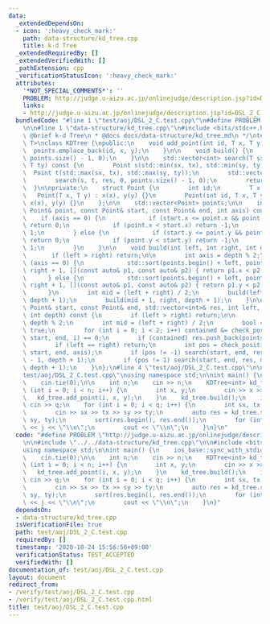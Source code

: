 ```yaml
---
data:
  _extendedDependsOn:
  - icon: ':heavy_check_mark:'
    path: data-structure/kd_tree.cpp
    title: k-d Tree
  _extendedRequiredBy: []
  _extendedVerifiedWith: []
  _pathExtension: cpp
  _verificationStatusIcon: ':heavy_check_mark:'
  attributes:
    '*NOT_SPECIAL_COMMENTS*': ''
    PROBLEM: http://judge.u-aizu.ac.jp/onlinejudge/description.jsp?id=DSL_2_C
    links:
    - http://judge.u-aizu.ac.jp/onlinejudge/description.jsp?id=DSL_2_C
  bundledCode: "#line 1 \"test/aoj/DSL_2_C.test.cpp\"\n#define PROBLEM \"http://judge.u-aizu.ac.jp/onlinejudge/description.jsp?id=DSL_2_C\"\
    \n\n#line 1 \"data-structure/kd_tree.cpp\"\n#include <bits/stdc++.h>\n\n/*\n *\
    \ @brief k-d Tree\n * @docs docs/data-structure/kd_tree.md\n */\ntemplate <typename\
    \ T>\nclass KDTree {\npublic:\n    void add_point(int id, T x, T y) {\n      \
    \  points.emplace_back(id, x, y);\n    }\n\n    void build() {\n        build(0,\
    \ points.size() - 1, 0);\n    }\n\n    std::vector<int> search(T sx, T tx, T sy,\
    \ T ty) const {\n        Point s(std::min(sx, tx), std::min(sy, ty));\n      \
    \  Point t(std::max(sx, tx), std::max(sy, ty));\n        std::vector<int> res;\n\
    \        search(s, t, res, 0, points.size() - 1, 0);\n        return res;\n  \
    \  }\n\nprivate:\n    struct Point {\n        int id;\n        T x, y;\n     \
    \   Point(T x, T y) : x(x), y(y) {}\n        Point(int id, T x, T y) : id(id),\
    \ x(x), y(y) {}\n    };\n\n    std::vector<Point> points;\n\n    int check_position(const\
    \ Point& point, const Point& start, const Point& end, int axis) const {\n    \
    \    if (axis == 0) {\n            if (start.x <= point.x && point.x <= end.x)\
    \ return 0;\n            if (point.x < start.x) return -1;\n            return\
    \ 1;\n        } else {\n            if (start.y <= point.y && point.y <= end.y)\
    \ return 0;\n            if (point.y < start.y) return -1;\n            return\
    \ 1;\n        }\n    }\n\n    void build(int left, int right, int depth) {\n \
    \       if (left > right) return;\n\n        int axis = depth % 2;\n        if\
    \ (axis == 0) {\n            std::sort(points.begin() + left, points.begin() +\
    \ right + 1, [](const auto& p1, const auto& p2) { return p1.x < p2.x; });\n  \
    \      } else {\n            std::sort(points.begin() + left, points.begin() +\
    \ right + 1, [](const auto& p1, const auto& p2) { return p1.y < p2.y; });\n  \
    \      }\n        int mid = (left + right) / 2;\n        build(left, mid - 1,\
    \ depth + 1);\n        build(mid + 1, right, depth + 1);\n    }\n\n    void search(const\
    \ Point& start, const Point& end, std::vector<int>& res, int left, int right,\
    \ int depth) const {\n        if (left > right) return;\n\n        int axis =\
    \ depth % 2;\n        int mid = (left + right) / 2;\n        bool contained =\
    \ true;\n        for (int i = 0; i < 2; i++) contained &= check_position(points[mid],\
    \ start, end, i) == 0;\n        if (contained) res.push_back(points[mid].id);\n\
    \        if (left == right) return;\n        int pos = check_position(points[mid],\
    \ start, end, axis);\n        if (pos != -1) search(start, end, res, left, mid\
    \ - 1, depth + 1);\n        if (pos != 1) search(start, end, res, mid + 1, right,\
    \ depth + 1);\n    }\n};\n#line 4 \"test/aoj/DSL_2_C.test.cpp\"\n\n#line 6 \"\
    test/aoj/DSL_2_C.test.cpp\"\nusing namespace std;\n\nint main() {\n    ios_base::sync_with_stdio(false);\n\
    \    cin.tie(0);\n\n    int n;\n    cin >> n;\n    KDTree<int> kd_tree;\n    for\
    \ (int i = 0; i < n; i++) {\n        int x, y;\n        cin >> x >> y;\n     \
    \   kd_tree.add_point(i, x, y);\n    }\n    kd_tree.build();\n    int q;\n   \
    \ cin >> q;\n    for (int i = 0; i < q; i++) {\n        int sx, tx, sy, ty;\n\
    \        cin >> sx >> tx >> sy >> ty;\n        auto res = kd_tree.search(sx, tx,\
    \ sy, ty);\n        sort(res.begin(), res.end());\n        for (int j : res) cout\
    \ << j << \"\\n\";\n        cout << \"\\n\";\n    }\n}\n"
  code: "#define PROBLEM \"http://judge.u-aizu.ac.jp/onlinejudge/description.jsp?id=DSL_2_C\"\
    \n\n#include \"../../data-structure/kd_tree.cpp\"\n\n#include <bits/stdc++.h>\n\
    using namespace std;\n\nint main() {\n    ios_base::sync_with_stdio(false);\n\
    \    cin.tie(0);\n\n    int n;\n    cin >> n;\n    KDTree<int> kd_tree;\n    for\
    \ (int i = 0; i < n; i++) {\n        int x, y;\n        cin >> x >> y;\n     \
    \   kd_tree.add_point(i, x, y);\n    }\n    kd_tree.build();\n    int q;\n   \
    \ cin >> q;\n    for (int i = 0; i < q; i++) {\n        int sx, tx, sy, ty;\n\
    \        cin >> sx >> tx >> sy >> ty;\n        auto res = kd_tree.search(sx, tx,\
    \ sy, ty);\n        sort(res.begin(), res.end());\n        for (int j : res) cout\
    \ << j << \"\\n\";\n        cout << \"\\n\";\n    }\n}"
  dependsOn:
  - data-structure/kd_tree.cpp
  isVerificationFile: true
  path: test/aoj/DSL_2_C.test.cpp
  requiredBy: []
  timestamp: '2020-10-24 15:56:56+09:00'
  verificationStatus: TEST_ACCEPTED
  verifiedWith: []
documentation_of: test/aoj/DSL_2_C.test.cpp
layout: document
redirect_from:
- /verify/test/aoj/DSL_2_C.test.cpp
- /verify/test/aoj/DSL_2_C.test.cpp.html
title: test/aoj/DSL_2_C.test.cpp
---
```

